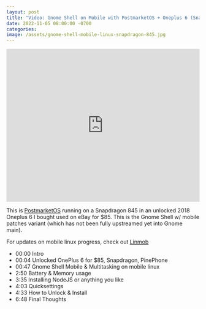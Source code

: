 ```yaml
---
layout: post
title: "Video: Gnome Shell on Mobile with PostmarketOS + Oneplus 6 (Snapdragon 845) Mainline Smartphone Linux"
date: 2022-11-05 08:00:00 -0700
categories:
image: /assets/gnome-shell-mobile-linux-snapdragon-845.jpg
---
```


<iframe style="width: 100%; min-height: 400px;" src="https://www.youtube.com/embed/wOmRMg546UY" title="YouTube video player" frameborder="0" allow="accelerometer; autoplay; clipboard-write; encrypted-media; gyroscope; picture-in-picture" allowfullscreen></iframe>

This is [PostmarketOS](https://postmarketos.org) running on a Snapdragon 845 in an unlocked 2018 Oneplus 6 I bought used on eBay for $85. This is the Gnome Shell w/ mobile patches variant (which has not been fully upstreamed yet into Gnome main).

For updates on mobile linux progress, check out [Linmob](https://linmob.net)

- 00:00 Intro
- 00:04 Unlocked OnePlus 6 for $85, Snapdragon, PinePhone
- 00:47 Gnome Shell Mobile & Multitasking on mobile linux
- 2:50 Battery & Memory usage
- 3:35 Installing NodeJS or anything you like
- 4:03 Quicksettings
- 4:33 How to Unlock & Install
- 6:48 Final Thoughts
